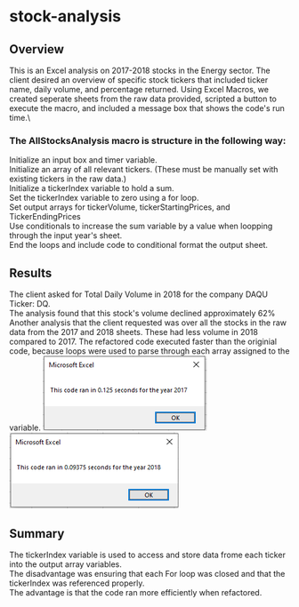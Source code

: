# stock-analysis

## Overview
This is an Excel analysis on 2017-2018 stocks in the Energy sector. The client desired an overview of specific stock tickers that included ticker name, daily volume, and percentage returned. Using Excel Macros, we created seperate sheets from the raw data provided, scripted a button to execute the macro, and included a message box that shows the code's run time.\
### The AllStocksAnalysis macro is structure in the following way:
Initialize an input box and timer variable.\
Initialize an array of all relevant tickers. (These must be manually set with existing tickers in the raw data.)\
Initialize a tickerIndex variable to hold a sum.\
Set the tickerIndex variable to zero using a for loop.\
Set output arrays for tickerVolume, tickerStartingPrices, and TickerEndingPrices\
Use conditionals to increase the sum variable by a value when loopping through the input year's sheet.\
End the loops and include code to conditional format the output sheet.

## Results
The client asked for Total Daily Volume in 2018 for the company DAQU Ticker: DQ.\
The analysis found that this stock's volume declined approximately 62%\
Another analysis that the client requested was over all the stocks in the raw data from the 2017 and 2018 sheets.
These had less volume in 2018 compared to 2017. The refactored code executed faster than the originial code, because loops were used to parse through each array assigned to the variable.
![Image of 2017 Timer Output](/resources/VBA_Challenge_2017.png)
![Image of 2018 Timer Output](/resources/VBA_Challenge_2018.png)

## Summary
The tickerIndex variable is used to access and store data frome each ticker into the output array variables.\
The disadvantage was ensuring that each For loop was closed and that the tickerIndex was referenced properly.\
The advantage is that the code ran more efficiently when refactored.


